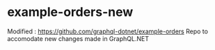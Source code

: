 # example-orders-new

Modified : https://github.com/graphql-dotnet/example-orders Repo to accomodate new changes made in GraphQL.NET
